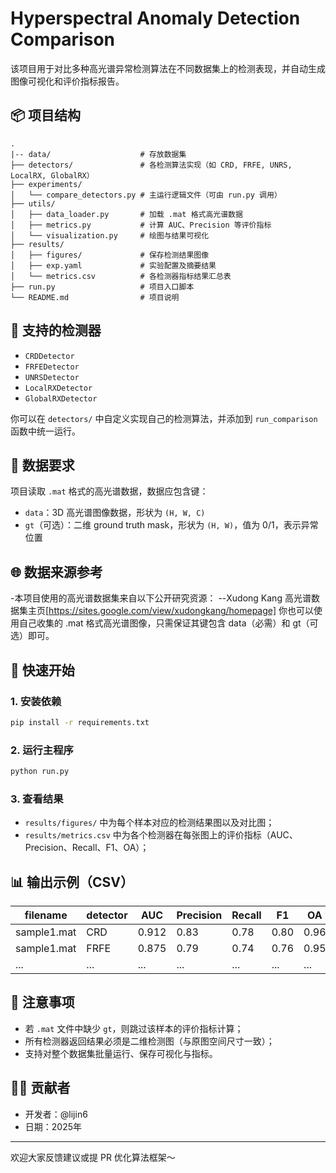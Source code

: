 # Hyperspectral Anomaly Detection Comparison

该项目用于对比多种高光谱异常检测算法在不同数据集上的检测表现，并自动生成图像可视化和评价指标报告。

## 📦 项目结构

```
.
|-- data/                    # 存放数据集
├── detectors/               # 各检测算法实现（如 CRD, FRFE, UNRS, LocalRX, GlobalRX）
├── experiments/
│   └── compare_detectors.py # 主运行逻辑文件（可由 run.py 调用）
├── utils/
│   ├── data_loader.py       # 加载 .mat 格式高光谱数据
│   ├── metrics.py           # 计算 AUC、Precision 等评价指标
│   └── visualization.py     # 绘图与结果可视化
├── results/
│   ├── figures/             # 保存检测结果图像
│   ├── exp.yaml             # 实验配置及摘要结果
│   └── metrics.csv          # 各检测器指标结果汇总表
├── run.py                   # 项目入口脚本
└── README.md                # 项目说明
```

## 🧪 支持的检测器

- `CRDDetector`
- `FRFEDetector`
- `UNRSDetector`
- `LocalRXDetector`
- `GlobalRXDetector`

你可以在 `detectors/` 中自定义实现自己的检测算法，并添加到 `run_comparison` 函数中统一运行。

## 📁 数据要求

项目读取 `.mat` 格式的高光谱数据，数据应包含键：

- `data`：3D 高光谱图像数据，形状为 `(H, W, C)`
- `gt`（可选）：二维 ground truth mask，形状为 `(H, W)`，值为 0/1，表示异常位置

## 🌐 数据来源参考
-本项目使用的高光谱数据集来自以下公开研究资源：
--Xudong Kang 高光谱数据集主页[https://sites.google.com/view/xudongkang/homepage]
你也可以使用自己收集的 .mat 格式高光谱图像，只需保证其键包含 data（必需）和 gt（可选）即可。

## 🚀 快速开始

### 1. 安装依赖

```bash
pip install -r requirements.txt
```

### 2. 运行主程序

```bash
python run.py
```

### 3. 查看结果
- `results/figures/` 中为每个样本对应的检测结果图以及对比图；
- `results/metrics.csv` 中为各个检测器在每张图上的评价指标（AUC、Precision、Recall、F1、OA）；
## 📊 输出示例（CSV）

| filename     | detector | AUC   | Precision | Recall | F1    | OA    |
|--------------|----------|-------|-----------|--------|-------|-------|
| sample1.mat  | CRD      | 0.912 | 0.83      | 0.78   | 0.80  | 0.96  |
| sample1.mat  | FRFE     | 0.875 | 0.79      | 0.74   | 0.76  | 0.95  |
| ...          | ...      | ...   | ...       | ...    | ...   | ...   |

## 📌 注意事项

- 若 `.mat` 文件中缺少 `gt`，则跳过该样本的评价指标计算；
- 所有检测器返回结果必须是二维检测图（与原图空间尺寸一致）；
- 支持对整个数据集批量运行、保存可视化与指标。

## 🧑‍💻 贡献者
- 开发者：@lijin6
- 日期：2025年
---
欢迎大家反馈建议或提 PR 优化算法框架～
```
